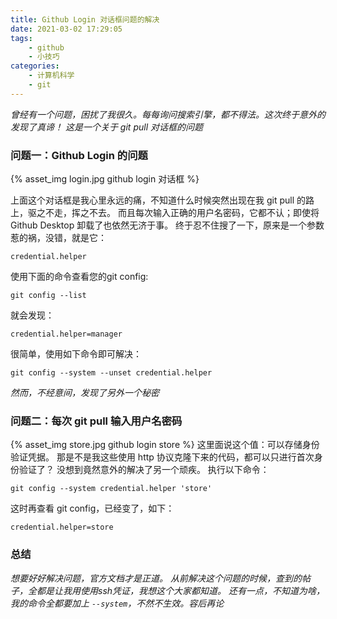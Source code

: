 ```yaml
---
title: Github Login 对话框问题的解决
date: 2021-03-02 17:29:05
tags: 
    - github
    - 小技巧
categories:
    - 计算机科学
    - git
---
```


*曾经有一个问题，困扰了我很久。每每询问搜索引擎，都不得法。这次终于意外的发现了真谛！*
*这是一个关于 git pull 对话框的问题*
<!--more-->

### 问题一：Github Login 的问题
{% asset_img login.jpg github login 对话框 %}

上面这个对话框是我心里永远的痛，不知道什么时候突然出现在我 git pull 的路上，驱之不走，挥之不去。
而且每次输入正确的用户名密码，它都不认；即使将 Github Desktop 卸载了也依然无济于事。
终于忍不住搜了一下，原来是一个参数惹的祸，没错，就是它：

    credential.helper

使用下面的命令查看您的git config:

    git config --list

就会发现：

    credential.helper=manager

很简单，使用如下命令即可解决：

    git config --system --unset credential.helper

*然而，不经意间，发现了另外一个秘密*
### 问题二：每次 git pull 输入用户名密码
{% asset_img store.jpg github login store %}
这里面说这个值：可以存储身份验证凭据。
那是不是我这些使用 http 协议克隆下来的代码，都可以只进行首次身份验证了？
没想到竟然意外的解决了另一个顽疾。
执行以下命令：

    git config --system credential.helper 'store'

这时再查看 git config，已经变了，如下：

    credential.helper=store

### 总结
*想要好好解决问题，官方文档才是正道。*
*从前解决这个问题的时候，查到的帖子，全都是让我用使用ssh凭证，我想这个大家都知道。*
*还有一点，不知道为啥，我的命令全都要加上 `--system`，不然不生效。容后再论*
